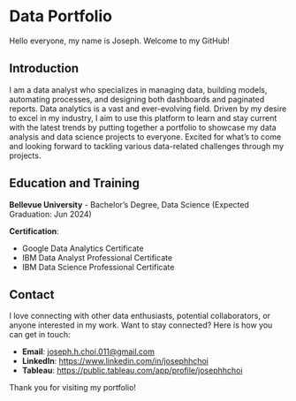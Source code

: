 # Data Portfolio

Hello everyone, my name is Joseph. Welcome to my GitHub!

## Introduction
I am a data analyst who specializes in managing data, building models, automating processes, and designing both dashboards and paginated reports. 
Data analytics is a vast and ever-evolving field. Driven by my desire to excel in my industry, I aim to use this platform to learn and stay current with the latest trends by putting together a portfolio to showcase my data analysis and data science projects to everyone. 
Excited for what’s to come and looking forward to tackling various data-related challenges through my projects.

## Education and Training
**Bellevue University** - Bachelor’s Degree, Data Science (Expected Graduation: Jun 2024)

**Certification**:
- Google Data Analytics Certificate
- IBM Data Analyst Professional Certificate
- IBM Data Science Professional Certificate

## Contact
I love connecting with other data enthusiasts, potential collaborators, or anyone interested in my work. Want to stay connected? Here is how you can get in touch:
- **Email**: joseph.h.choi.011@gmail.com
- **LinkedIn**: https://www.linkedin.com/in/josephhchoi
- **Tableau**: https://public.tableau.com/app/profile/josephhchoi

Thank you for visiting my portfolio!
